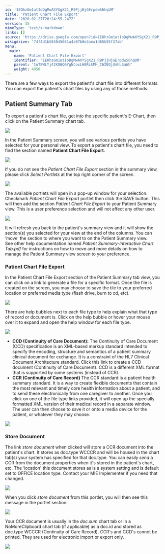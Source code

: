 ```yaml
---
id: '1EOhzGm1utIoDgMwAXYSgX21_R9PjjHjGErpdw56hqUM'
title: 'Patient Chart File Export'
date: '2020-02-27T20:24:55.247Z'
version: 35
mimeType: 'text/x-markdown'
links: []
source: 'https://drive.google.com/open?id=1EOhzGm1utIoDgMwAXYSgX21_R9PjjHjGErpdw56hqUM'
wikigdrive: '74f4d1b504045661a4a97b0e3aea1d65b95f37ab'
menu:
  main:
    name: 'Patient Chart File Export'
    identifier: '1EOhzGm1utIoDgMwAXYSgX21_R9PjjHjGErpdw56hqUM'
    parent: '1uT8WLYj42KO6Q0YgNCoxLH8RikMH_C6IBQjUmhLSaWU'
    weight: 4850
---
```

There are a few ways to export the patient's chart file into different formats. You can export the patient's chart files by using any of those methods.
  
## Patient Summary Tab  
  
To export a patient's chart file, get into the specific patient's E-Chart, then click on the Patient Summary chart tab.
  
![](../patient-chart-file-export.assets/e3548571b661aeff7315c043a82ae449.png)  

In the Patient Summary screen, you will see various portlets you have selected for your personal view. To export a patient's chart file, you need to find the section named **Patient Chart File Export**.
  
![](../patient-chart-file-export.assets/9a17d4af9c2f00302f7f03b932c512d8.png)  

If you do not see the *Patient Chart File Export* section in the summary view, please click *Select Portlets* at the top right corner of the screen.
  
![](../patient-chart-file-export.assets/e073c1e548e85fd7ce0e1ed081e00b22.png)  

The available portlets will open in a pop-up window for your selection. Checkmark *Patient Chart File Export* portlet then click the SAVE button. This will then add the section *Patient Chart File Export* to your Patient Summary view. This is a user preference selection and will not affect any other user.
  
![](../patient-chart-file-export.assets/133b600beaee9898e4bb00b054c004b5.png)  

It will refresh you back to the patient's summary view and it will show the section(s) you selected for your view at the end of the columns. You can ‘move' the section to where you want to on the Patient Summary view.  
See other help documentation named *Patient Summary-Interactive Chart Tab.pdf* for instructions on how to move and more details on how to manage the Patient Summary view screen to your preference.
  
### Patient Chart File Export  
  
In the Patient Chart File Export section of the Patient Summary tab view, you can click on a link to generate a file for a specific format. Once the file is created on the screen, you may choose to save the tile to your preferred location or preferred media type (flash drive, burn to cd, etc).
  
![](../patient-chart-file-export.assets/6b32f446ae07bf306a2910f19d973d4c.png)  

There are help bubbles next to each file type to help explain what that type of record or document is. Click on the help bubble or hover your mouse over it to expand and open the help window for each file type.
  
![](../patient-chart-file-export.assets/00af5e89959b7c137ae241a95bc0b083.png)  

* <strong>CCD (Continuity of Care Document):</strong> The Continuity of Care Document (CCD) specification is an XML-based markup standard intended to specify the encoding, structure and semantics of a patient summary clinical document for exchange. It is a constraint of the HL7 Clinical Document Architecture standard. Click this link to create a CCD document (Continuity of Care Document). CCD is a different XML format that is supported by some systems (instead of CCR).
* <strong>CCR (Continuity of Care Record)</strong> The CCR standard is a patient health summary standard. It is a way to create flexible documents that contain the most relevant and timely core health information about a patient, and to send these electronically from one caregiver to another.
Once you click on one of the file type links provided, it will open up the specially formatted XML version of their medical record in a separate window. The user can then choose to save it or onto a media device for the patient, or whatever they may choose.
  
![](../patient-chart-file-export.assets/bfe5596e2412e02f8f4bdede6bfd4636.png)  

  
### Store Document  
  
The link *store document* when clicked will store a CCR document into the patient's chart. It stores as doc.type WCCCR and will be housed in the chart tab(s) your system has specified for that doc.type. You can easily *send* a CCR from the document properties when it's stored in the patient's chart, etc. The ‘location' this document stores as is a system setting and is default set to OFFICE location type. Contact your MIE Implementer if you need that changed.
  
![](../patient-chart-file-export.assets/ba2a19ded03f3c6b0a9a2fc63f3d2800.png)  

When you click *store document* from this portlet, you will then see this message in the portlet section:
  
![](../patient-chart-file-export.assets/5f72b2c035089ba15a0eec1fe853d234.png)  

Your CCR document is usually in the *doc.sum* chart tab or in a NoMoreClipboard chart tab (if applicable) as a doc.id and stored as doc.type WCCCR (Continuity of Care Record). CCR's and CCD's cannot be printed. They are used for electronic import or export only.
  
![](../patient-chart-file-export.assets/da68a49e2103bfec833a8db657c853a6.png)  

